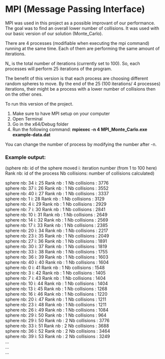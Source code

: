 # MPI (Message Passing Interface)

MPI was used in this project as a possible improvant of our performance. The goal was to find an overall lower number of collisions. It was used with our basic version of our solution (Monte_Carlo).  

There are 4 processes (modifiable when executing the mpi command) running at the same time. Each of them are performing the same amount of iterations. 

N_ is the total number of iterations (currently set to 100). So, each processes will perform 25 iterations of the program.

The benefit of this version is that each process are choosing different random spheres to move. By the end of the 25 (100 iterations/ 4 processes) iterations, their might be a process with a lower number of collisions then on the other ones.

To run this version of the project. 


1. Make sure to have MPI setup on your computer
2. Open Terminal
3. Go in the x64/Debug folder
4. Run the following command: **mpiexec -n 4 MPI_Monte_Carlo.exe example-data.dat**

You can change the number of process by modifying the number after -n. 


### Example output:
(sphere nb: id of the sphere moved   i: iteration number (from 1 to 100 here)    Rank nb: id of the process    Nb collisions: number of collisions calculated)<br />

sphere nb: 34   i: 25    Rank nb : 1     Nb collisions : 3776<br />
sphere nb: 37   i: 26    Rank nb : 1     Nb collisions : 3552<br />
sphere nb: 40   i: 27    Rank nb : 1     Nb collisions : 3337<br />
sphere nb: 1    i: 28    Rank nb : 1     Nb collisions : 3129<br />
sphere nb: 4    i: 29    Rank nb : 1     Nb collisions : 2929<br />
sphere nb: 7    i: 30    Rank nb : 1     Nb collisions : 2841<br />
sphere nb: 10   i: 31    Rank nb : 1     Nb collisions : 2649<br />
sphere nb: 14   i: 32    Rank nb : 1     Nb collisions : 2569<br />
sphere nb: 17   i: 33    Rank nb : 1     Nb collisions : 2385<br />
sphere nb: 20   i: 34    Rank nb : 1     Nb collisions : 2217<br />
sphere nb: 23   i: 35    Rank nb : 1     Nb collisions : 2049<br />
sphere nb: 27   i: 36    Rank nb : 1     Nb collisions : 1891<br />
sphere nb: 30   i: 37    Rank nb : 1     Nb collisions : 1819<br />
sphere nb: 33   i: 38    Rank nb : 1     Nb collisions : 1755<br />
sphere nb: 36   i: 39    Rank nb : 1     Nb collisions : 1603<br />
sphere nb: 40   i: 40    Rank nb : 1     Nb collisions : 1604<br />
sphere nb: 0    i: 41    Rank nb : 1     Nb collisions : 1548<br />
sphere nb: 3    i: 42    Rank nb : 1     Nb collisions : 1405<br />
sphere nb: 7    i: 43    Rank nb : 1     Nb collisions : 1404<br />
sphere nb: 10   i: 44    Rank nb : 1     Nb collisions : 1404<br />
sphere nb: 13   i: 45    Rank nb : 1     Nb collisions : 1268<br />
sphere nb: 16   i: 46    Rank nb : 1     Nb collisions : 1220<br />
sphere nb: 20   i: 47    Rank nb : 1     Nb collisions : 1211<br />
sphere nb: 23   i: 48    Rank nb : 1     Nb collisions : 1211<br />
sphere nb: 26   i: 49    Rank nb : 1     Nb collisions : 1084<br />
sphere nb: 29   i: 50    Rank nb : 1     Nb collisions : 964<br />
sphere nb: 29   i: 50    Rank nb : 2     Nb collisions : 3776<br />
sphere nb: 33   i: 51    Rank nb : 2     Nb collisions : 3688<br />
sphere nb: 36   i: 52    Rank nb : 2     Nb collisions : 3464<br />
sphere nb: 39   i: 53    Rank nb : 2     Nb collisions : 3249<br />
...<br />
...<br />
...<br />
